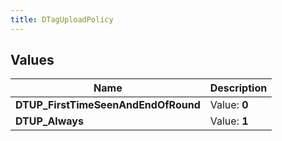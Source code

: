 ```yaml
---
title: DTagUploadPolicy
---
```


## Values

| Name | Description |
| ---- | ----------- |
| **DTUP\_FirstTimeSeenAndEndOfRound** | Value: **0** |
| **DTUP\_Always** | Value: **1** |

